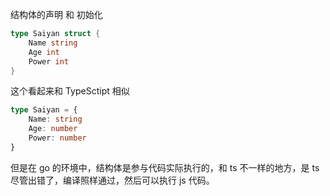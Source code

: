  结构体的声明 和 初始化

```go
type Saiyan struct {
    Name string
    Age int
    Power int    
}

```

这个看起来和 TypeSctipt 相似

```ts
type Saiyan = {
    Name: string
    Age: number
    Power: number
}
```
但是在 go 的环境中，结构体是参与代码实际执行的，和 ts 不一样的地方，是 ts 尽管出错了，编译照样通过，然后可以执行 js 代码。

